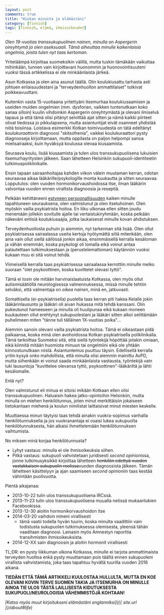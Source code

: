 ```yaml
---
layout: post
comments: true
title: "Hiukan minusta ja elämästäni"
category: [finnish]
tags: [finnish, elämä, ihmisoikeudet]
---
```


*Olen 19-vuotias transsukupuolinen nainen, minulla on Aspergerin oireyhtymä
 ja olen aseksuaali. Tämä aiheuttaa minulle kaikenlaisia ongelmia, joista
 tulen nyt taas kertoman.*

Yritetäämpä kirjoittaa suomeksikin välillä, mutta tuskin tämäkään vaikuttaa
mihinkään, tunnen vain kirjoittavani huonommin ja huonovointisuuteni vuoksi
tässä artikkelissa ei ole minkäänlaista järkeä.

Asun Kotkassa ja olen aina asunut täällä. Olin koulukiusattu tarhasta asti
johtuen erilaisuudestani ja "terveydenhuollon ammattilaiset" tutkivat
poikkeavuuttani.

Kuitenkin vasta 15-vuotiaana yritettyäni itsemurhaa koulukiusaamisen ja
useiden muiden ongelmien (mm. dysforian, vaikken tuntenutkaan koko
sanaa silloin) kuulin vihdoinkin Aspergerin oireyhtymästä ja olevani
ilmiselvä tapaus ja että tämä olisi pitänyt selvittää ajat sitten ja nämä
kaikki piirteet olivat tiedossa jo pikkulapsena, mutta asiantuntijat
eivät osanneet yhdistää niitä toisiinsa.
Loistava esimerkki Kotkan toimivuudesta on tätä edeltänyt
*koulukuraattorin* diagnoosi "skitsofrenia", vaikkei koulukuraattori
pysty diagnooseja kirjoittamaan, mutta oppilasta on paljon helpompi sanoa
mielisairaaksi, kuin hyväksyä koulussa olevaa kiusaamista.

Seuraava koulu, lisää kiusaamista ja tulen ulos transsukupuolisena
lukuisien itsemurhayritysten jälkeen. Saan lähetteen Helsinkiin
sukupuoli-identiteetin tutkimuspoliklinikalle.

Ensin tapaan sairaanhoitajaa kahden viikon välein muutaman kerran, odotan
seuraavaa aikaa lääkärille/psykologille monta kuukautta ja sitten
seuraavaa. Lopputulos: olen vuoden hormonikorvaushoidossa itse, ilman
lääkärin valvontaa *vuoden* ennen virallista diagnoosia ja reseptiä.

Pelkään kehittäneeni [estyneen persoonallisuuden](https://en.wikipedia.org/wiki/Avoidant_personality_disorder)
kaiken  minulle tapahtuneen seurauksena, olen valmistunut ja olen
itsetuhoinen. Olen myöskin vailla psykiatrista hoitoa. En liiku ulkonaa
ellen sitten joudu menemään jollekin sovitulle ajalle tai
vertaistukiryhmään, koska pelkään näkeväni entisiä koulukiusaajia, jotka
laukaisevat minulle kovan ahdistuksen.

Terveydenhuollosta puhuin jo aiemmin, nyt tarkennan sitä lisää. Olen ollut
psykiatrisessa sairaalassa useita kertoja hyötymättä siitä mitenkään,
olen aina vain ollut siellä säilössä jonkin aikaa, ensimmäisellä kerralla
kesäloman ja vähän enemmän, koska psykologi oli lomalla eikä voinut
antaa palautettaan tutkimuksestaan ja (perustelemattoman) käytännön vuoksi
kukaan muu ei sitä voinut tehdä.

Viimeisellä kerralla taas psykiatrisessa sairaalassa kerrottiin minulle
melko suoraan "olet psykoottinen, koska kuvittelet olevasi tyttö".

Tämä ei tosin ole mitään harvinaislaatuista Kotkassa, olen myös ollut
autismisäätiöllä neurologisessa valmennuksessa, missä minulle tehtiin
selväksi, että valmentaja on *oikea nainen*, minä en, jatkuvasti.

Somattisella (ei-psykiatrisella) puolella taas kerran piti hakea Kelalle
jokin lääkärinlausunto ja lääkäri oli aivan hukassa mitä tehdä kanssani.
Olin pukeutunut hameeseen ja minulla oli huulipunaa eikä kukaan moneen
kuukauteen ollut erehtynyt sukupuolestani ja lääkäri sitten alkoi
selittämään puhelimeen miten "tänne tuli tälläinen 1X-vuotias poika"...

Aiemmin sanoin olevani vailla psykiatrista hoitoa. Tämä ei oikeastaan
pidä paikaansa, koska minä olen avohoidossa Kotkan psykiatrisella
poliklinikalla. Tämä tarkoittaa Suomeksi sitä, että siellä työntekijä
höpöttää jotakin omiaan, eikä kiinnitä mitään huomiota minuun tai
ongelmiini eikä ole yhtään kiinnostunutkaan niistä. Asiantuntemus puuttuu
täysin. Edellisellä kerralla yritin kysyä onko mahdollista, että minulla
olisi aiemmin mainittu AvPD, mutta siihenkään ei voinut saada minkäänlaista
vastausta, työntekijä vain luki lausuntoja "kuvittelee olevansa tyttö,
psykoottinen"-lääkäriltä ja lähti kesälomalle.

Entä nyt?

Olen valmistunut eli minua ei sitoisi mikään Kotkaan ellen olisi
transsukupuolinen. Haluaisin hakea jatko-opintoihin Helsinkiin, mutta
minulla on miehen henkilötunnus, joten minut merkittäisiin jokaiseen
tietokantaan miehenä ja koulun nimilistat laittaisivat minut miesten
keskelle.

Muuttaessa minun täytyisi taas tehdä ainakin vuokra-sopimus
vanhalla henkilötunnuksella ja jos vuokranantaja ei osaisi lukea sukupuolta
henkilötunnuksesta, hän alkaisi ihmettelemään henkilötunnuksen vaihtumista.

No miksen minä korjaa henkilötunnusta?

* Lyhyt vastaus: minulla ei ole ihmisoikeuksia siihen.
* Pitkä vastaus: sukupuoli vahvistetaan juridisesti *second opinion*issa,
  jonne tutkimusyksikkö kirjoittaa lähetteen <s>henkilön edettyä vuoden
  vastakkaisen sukupuolin roolissa</s>vuoden diagnoosista jälkeen.
  Tämän lähetteen käsittelyyn ja ajan saamiseen *second opinion*iin taas
  kestää vähintään puolivuotta.

Pientä aikajanaa:

* 2013-10-22 tulin ulos transsukupuolisena IRCssä.
* 2013-11-23 tulin ulos transsukupuolisena muualla netissä mukaanlukien
  Facebookissa.
* 2013-12-30 aloitin hormonikorvaushoidon itse
* 2014-03-20 vaihdoin nimeni virallisesti
    * tämä vaatii todella hyvän tuurin, koska minulta vaadittiin vain
      todistusta sukupuolen tutkimuksessa olemisesta, yleensä tähän
      vaaditaan diagnoosi. Lainasin myös Amnestyn raporttia transihmisten
      ihmisoikeuksista.
* 2014-12-XX sain diagnoosin ja aloitin hormonit virallisesti

TL;DR: en pysty liikkuman ulkona Kotkassa, minulle ei tarjota ammattimaista
terveyden huoltoa enkä pysty muuttamaan pois täältä ennen sukupuoleni
virallista vahvistamista, joka taas tapahtuu hyvällä tuurilla vuoden
2016 aikana.

**TIEDÄN ETTÄ TÄMÄ ARTIKKELI KUULOSTAA HULLULTA, MUTTA EN KOE OLEVANI
KOVIN TERVE SUOMEN TAKIA JA ITSEMURHA ON MINULLE AINOA TIE ULOS TÄSTÄ
LAILLISESTA KIDUTUKSESTA SUKUPUOLI/NEUROLOGISIA VÄHEMMISTÖJÄ KOHTAAN!**

*[Katso myös muut kirjoitukseni elämästäni englanniksi]({{ site.url }}/about#life)*
